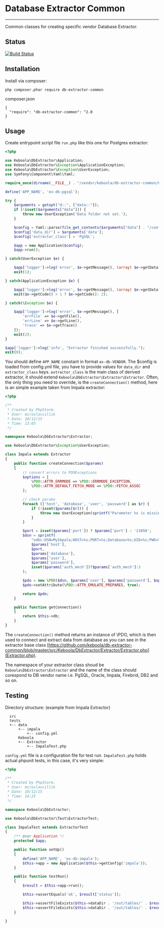 # Database Extractor Common
---

Common classes for creating specific vendor Database Extractor.

## Status
[![Build Status](https://travis-ci.org/keboola/db-extractor-common.svg)](https://travis-ci.org/keboola/db-extractor-common)

## Installation
Install via composer:

    php composer.phar require db-extractor-common

composer.json

    {
      "require": "db-extractor-common": ^2.0
    }
    
## Usage
Create entrypoint script file `run.php` like this one for Postgres extractor:

```php
<?php

use Keboola\DbExtractor\Application;
use Keboola\DbExtractor\Exception\ApplicationException;
use Keboola\DbExtractor\Exception\UserException;
use Symfony\Component\Yaml\Yaml;

require_once(dirname(__FILE__) . "/vendor/keboola/db-extractor-common/bootstrap.php");

define('APP_NAME', 'ex-db-pgsql');

try {
    $arguments = getopt("d::", ["data::"]);
    if (!isset($arguments["data"])) {
        throw new UserException('Data folder not set.');
    }

    $config = Yaml::parse(file_get_contents($arguments["data"] . "/config.yml"));
    $config['data_dir'] = $arguments['data'];
    $config['extractor_class'] = 'PgSQL';

    $app = new Application($config);
    $app->run();

} catch(UserException $e) {

    $app['logger']->log('error', $e->getMessage(), (array) $e->getData());
    exit(1);

} catch(ApplicationException $e) {

    $app['logger']->log('error', $e->getMessage(), (array) $e->getData());
    exit($e->getCode() > 1 ? $e->getCode(): 2);

} catch(\Exception $e) {

    $app['logger']->log('error', $e->getMessage(), [
        'errFile' => $e->getFile(),
        'errLine' => $e->getLine(),
        'trace' => $e->getTrace()
    ]);
    exit(2);
}

$app['logger']->log('info', "Extractor finished successfully.");
exit(0);
```

You should define `APP_NAME` constant in format `ex-db-VENDOR`.
The $config is loaded from config.yml file, you have to provide values for `data_dir` and `extractor_class` keys.
`extractor_class` is the main class of derived extractor, it should extend `Keboola\DbExtractor\Extractor\Extractor`.
Often, the only thing you need to override, is the `createConnection()` method, here is an simple example taken from Impala extractor:

```php
<?php

/**
 * Created by PhpStorm.
 * User: miroslavcillik
 * Date: 10/12/15
 * Time: 13:03
 */

namespace Keboola\DbExtractor\Extractor;

use Keboola\DbExtractor\Exception\UserException;

class Impala extends Extractor
{
    public function createConnection($params)
    {
        // convert errors to PDOExceptions
        $options = [
            \PDO::ATTR_ERRMODE => \PDO::ERRMODE_EXCEPTION,
            \PDO::ATTR_DEFAULT_FETCH_MODE => \PDO::FETCH_ASSOC
        ];

        // check params
        foreach (['host', 'database', 'user', 'password'] as $r) {
            if (!isset($params[$r])) {
                throw new UserException(sprintf("Parameter %s is missing.", $r));
            }
        }

        $port = isset($params['port']) ? $params['port'] : '21050';
        $dsn = sprintf(
            "odbc:DSN=MyImpala;HOST=%s;PORT=%s;Database=%s;UID=%s;PWD=%s;AuthMech=%s",
            $params['host'],
            $port,
            $params['database'],
            $params['user'],
            $params['password'],
            isset($params['auth_mech'])?$params['auth_mech']:3
        );

        $pdo = new \PDO($dsn, $params['user'], $params['password'], $options);
        $pdo->setAttribute(\PDO::ATTR_EMULATE_PREPARES, true);

        return $pdo;
    }

    public function getConnection()
    {
        return $this->db;
    }
}

```
The `createConnection()` method returns an instance of \PDO, which is then used to connect and extract data from database as you can see in the extractor base class [https://github.com/keboola/db-extractor-common/blob/master/src/Keboola/DbExtractor/Extractor/Extractor.php](Extractor.php).

The namespace of your extractor class shoud be `Keboola\DbExtractor\Extractor` and the name of the class should corespond to DB vendor name i.e. PgSQL, Oracle, Impala, Firebrid, DB2 and so on.

## Testing
Directory structure: (example from Impala Extractor)

      src
      tests
      +-- data
          +-- impala
              +-- config.yml
          Keboola
          +-- Extractor
              +-- ImpalaTest.php


`config.yml` file is a configuration file for test run.
`ImpalaTest.php` holds actual phpunit tests, in this case, it's very simple:

```php
<?php

/**
 * Created by PhpStorm.
 * User: miroslavcillik
 * Date: 10/12/15
 * Time: 14:25
 */

namespace Keboola\DbExtractor;

use Keboola\DbExtractor\Test\ExtractorTest;

class ImpalaTest extends ExtractorTest
{
    /** @var Application */
    protected $app;

    public function setUp()
    {
        define('APP_NAME', 'ex-db-impala');
        $this->app = new Application($this->getConfig('impala'));
    }

    public function testRun()
    {
        $result = $this->app->run();

        $this->assertEquals('ok', $result['status']);

        $this->assertFileExists($this->dataDir . '/out/tables/' . $result['imported'][0] . '.csv');
        $this->assertFileExists($this->dataDir . '/out/tables/' . $result['imported'][0] . '.csv.manifest');
    }

}
```
